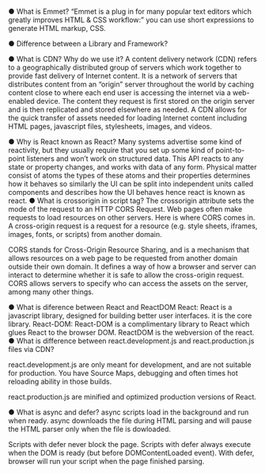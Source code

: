 ● What is Emmet?
“Emmet is a plug in for many popular text editors which greatly improves HTML & CSS workflow:”
you can use short expressions to generate HTML markup, CSS.

● Difference between a Library and Framework?

● What is CDN? Why do we use it?
A content delivery network (CDN) refers to a geographically distributed group of servers which work together to provide fast delivery of Internet content. It is a network of servers that distributes content from an “origin” server throughout the world by caching content close to where each end user is accessing the internet via a web-enabled device. The content they request is first stored on the origin server and is then replicated and stored elsewhere as needed. A CDN allows for the quick transfer of assets needed for loading Internet content including HTML pages, javascript files, stylesheets, images, and videos.

● Why is React known as React?
Many systems advertise some kind of reactivity, but they usually require that you set up some kind of point-to-point listeners and won’t work on structured data. This API reacts to any state or property changes, and works with data of any form. Physical matter consist of atoms the types of these atoms and their properties determines how it behaves so similarly the UI can be split into independent units called components and describes how the UI behaves hence react is known as react.
● What is crossorigin in script tag?
The crossorigin attribute sets the mode of the request to an HTTP CORS Request.
Web pages often make requests to load resources on other servers. Here is where CORS comes in.
A cross-origin request is a request for a resource (e.g. style sheets, iframes, images, fonts, or scripts) from another domain.

CORS stands for Cross-Origin Resource Sharing, and is a mechanism that allows resources on a web page to be requested from another domain outside their own domain. It defines a way of how a browser and server can interact to determine whether it is safe to allow the cross-origin request. CORS allows servers to specify who can access the assets on the server, among many other things.

● What is diference between React and ReactDOM
React: React is a javascript library, designed for building better user interfaces. it is the core library.
React-DOM: React-DOM is a complimentary library to React which glues React to the browser DOM.
ReactDOM is the webversion of the react.
● What is difference between react.development.js and react.production.js files via CDN?

react.development.js are only meant for development, and are not suitable for production.
You have Source Maps, debugging and often times hot reloading ability in those builds.

react.production.js are minified and optimized production versions of React.

● What is async and defer?
async scripts load in the background and run when ready.
async downloads the file during HTML parsing and will pause the HTML parser only when the file is dowloaded.

Scripts with defer never block the page.
Scripts with defer always execute when the DOM is ready (but before DOMContentLoaded event).
With defer, browser will run your script when the page finished parsing.
